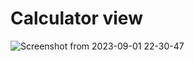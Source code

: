 # Calculator view

![Screenshot from 2023-09-01 22-30-47](https://github.com/sahilmoktan/Calculator/assets/103031235/7b5f1163-9263-4e01-9ab0-9370c240d5db)
